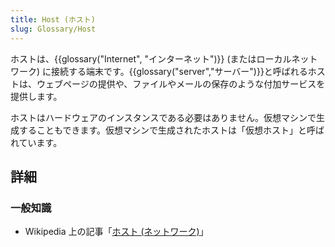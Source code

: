 ```yaml
---
title: Host (ホスト)
slug: Glossary/Host
---
```


ホストは、{{glossary("Internet", "インターネット")}} (またはローカルネットワーク) に接続する端末です。{{glossary("server","サーバー")}}と呼ばれるホストは、ウェブページの提供や、ファイルやメールの保存のような付加サービスを提供します。

ホストはハードウェアのインスタンスである必要はありません。仮想マシンで生成することもできます。仮想マシンで生成されたホストは「仮想ホスト」と呼ばれています。

## 詳細

### 一般知識

- Wikipedia 上の記事「[ホスト (ネットワーク)](https://ja.wikipedia.org/wiki/ホスト_(ネットワーク))」
